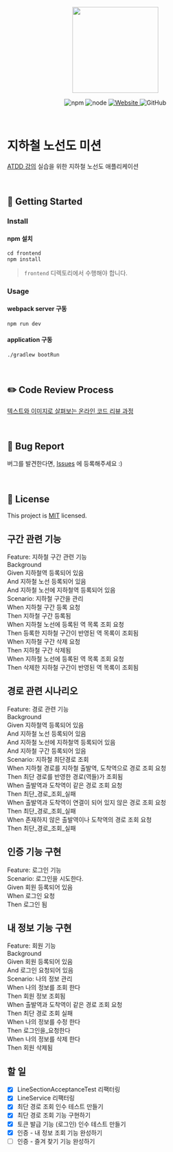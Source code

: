 <p align="center">
    <img width="200px;" src="https://raw.githubusercontent.com/woowacourse/atdd-subway-admin-frontend/master/images/main_logo.png"/>
</p>
<p align="center">
  <img alt="npm" src="https://img.shields.io/badge/npm-%3E%3D%205.5.0-blue">
  <img alt="node" src="https://img.shields.io/badge/node-%3E%3D%209.3.0-blue">
  <a href="https://edu.nextstep.camp/c/R89PYi5H" alt="nextstep atdd">
    <img alt="Website" src="https://img.shields.io/website?url=https%3A%2F%2Fedu.nextstep.camp%2Fc%2FR89PYi5H">
  </a>
  <img alt="GitHub" src="https://img.shields.io/github/license/next-step/atdd-subway-service">
</p>

<br>

# 지하철 노선도 미션
[ATDD 강의](https://edu.nextstep.camp/c/R89PYi5H) 실습을 위한 지하철 노선도 애플리케이션

<br>

## 🚀 Getting Started

### Install
#### npm 설치
```
cd frontend
npm install
```
> `frontend` 디렉토리에서 수행해야 합니다.

### Usage
#### webpack server 구동
```
npm run dev
```
#### application 구동
```
./gradlew bootRun
```
<br>

## ✏️ Code Review Process
[텍스트와 이미지로 살펴보는 온라인 코드 리뷰 과정](https://github.com/next-step/nextstep-docs/tree/master/codereview)

<br>

## 🐞 Bug Report

버그를 발견한다면, [Issues](https://github.com/next-step/atdd-subway-service/issues) 에 등록해주세요 :)

<br>

## 📝 License

This project is [MIT](https://github.com/next-step/atdd-subway-service/blob/master/LICENSE.md) licensed.

## 구간 관련 기능
Feature: 지하철 구간 관련 기능  
    Background  
        Given 지하철역 등록되어 있음  
        And 지하철 노선 등록되어 있음  
        And 지하철 노선에 지하철역 등록되어 있음  
    Scenario: 지하철 구간을 관리  
        When 지하철 구간 등록 요청  
        Then 지하철 구간 등록됨  
        When 지하철 노선에 등록된 역 목록 조회 요청  
        Then 등록한 지하철 구간이 반영된 역 목록이 조회됨  
        When 지하철 구간 삭제 요청  
        Then 지하철 구간 삭제됨  
        When 지하철 노선에 등록된 역 목록 조회 요청  
        Then 삭제한 지하철 구간이 반영된 역 목록이 조회됨  

## 경로 관련 시나리오
Feature: 경로 관련 기능  
    Background  
        Given 지하철역 등록되어 있음  
        And 지하철 노선 등록되어 있음  
        And 지하철 노선에 지하철역 등록되어 있음  
        And 지하철 구간 등록되어 있음  
    Scenario: 지하철 최단경로 조회  
        When 지하철 경로를 지하철 출발역, 도착역으로 경로 조회 요청  
        Then 최단 경로를 반영한 경로(역들)가 조회됨  
        When 출발역과 도착역이 같은 경로 조회 요청  
        Then 최단_경로_조회_실패  
        When 출발역과 도착역이 연결이 되어 있지 않은 경로 조회 요청  
        Then 최단_경로_조회_실패  
        When 존재하지 않은 출발역이나 도착역의 경로 조회 요청  
        Then 최단_경로_조회_실패    

## 인증 기능 구현

Feature: 로그인 기능   
    Scenario: 로그인을 시도한다.   
        Given 회원 등록되어 있음   
        When 로그인 요청   
        Then 로그인 됨

## 내 정보 기능 구현

Feature: 회원 기능  
    Background  
        Given 회원 등록되어 있음  
        And 로그인 요청되어 있음  
    Scenario: 나의 정보 관리    
        When 나의 정보를 조회 한다   
        Then 회원 정보 조회됨  
        When 출발역과 도착역이 같은 경로 조회 요청  
        Then 최단 경로 조회 실패  
        When 나의 정보를 수정 한다  
        Then 로그인을_요청한다  
        When 나의 정보를 삭제 한다  
        Then 회원 삭제됨

## 할 일
- [x] LineSectionAcceptanceTest 리팩터링
- [x] LineService 리팩터링
- [x] 최단 경로 조회 인수 테스트 만들기
- [x] 최단 경로 조회 기능 구현하기
- [x] 토큰 발급 기능 (로그인) 인수 테스트 만들기
- [x] 인증 - 내 정보 조회 기능 완성하기
- [ ] 인증 - 즐겨 찾기 기능 완성하기